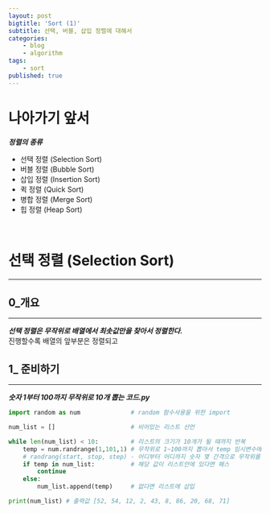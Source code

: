 ```yaml
---
layout: post
bigtitle: 'Sort (1)'
subtitle: 선택, 버블, 삽입 정렬에 대해서
categories:
    - blog
    - algorithm
tags:
    - sort
published: true
---
```


# 나아가기 앞서
***정렬의 종류***    
+ 선택 정렬 (Selection Sort)
+ 버블 정렬 (Bubble Sort)
+ 삽입 정렬 (Insertion Sort)
+ 퀵 정렬 (Quick Sort)
+ 병합 정렬 (Merge Sort)
+ 힙 정렬 (Heap Sort)
<br>

# 선택 정렬 (Selection Sort)
---
## 0_개요
---
***선택 정렬은 무작위로 배열에서 최솟값만을 찾아서 정렬한다.***   
진행할수록 배열의 앞부분은 정렬되고 


## 1_ 준비하기
---
***숫자 1부터 100까지 무작위로 10개 뽑는 코드.py***
```python
import random as num              # random 함수사용을 위한 import

num_list = []                     # 비어있는 리스트 선언

while len(num_list) < 10:         # 리스트의 크기가 10개가 될 때까지 반복
    temp = num.randrange(1,101,1) # 무작위로 1~100까지 뽑아서 temp 임시변수에 삽입
    # randrang(start, stop, step) - 어디부터 어디까지 숫자 몇 간격으로 무작위를 뽑겠다
    if temp in num_list:          # 해당 값이 리스트안에 있다면 패스
        continue
    else:
        num_list.append(temp)     # 없다면 리스트에 삽입

print(num_list) # 출력값 [52, 54, 12, 2, 43, 8, 86, 20, 68, 71]
```

